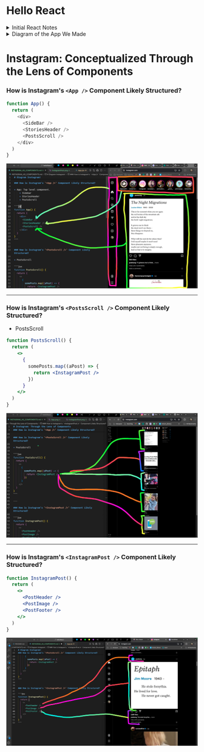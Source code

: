 # Hello React

<details>
  <summary>Initial React Notes</summary>

  # Initial React Notes

  ## Why Does React Exist?

  * Compartmentalize!
      * Thanks to components!
  * Facebook's engineering team invented it to make it **easier to make Facebook**.

  ## Structure of a React App:

  * Top level is still `index.html`!
      * It's basically an empty box where React will render stuff.
  * `main.jsx` is where we use our Vanilla JS skills to select the `<div id="root">` element, then render our React app inside of it.
  * `App.jsx` is our React app! It's the top level component.

  ## Transpiling

  * A React app uses JSX, which cannot be directly rendered by a browser.
      * Browser only can read HTML|JS|CSS.
  * JSX needs to be "translated" or "compiled" into HTML|JS|CSS.
      * Hence, "transpiled."
  * The reason you must run your React app on a localhost port is because of this.
      * Every time you modify and save a file in your React app, Vite (or whatever build tool you're using) re-transpiles your app.
  * Vite is the "build tool" that does this process for us automatically!
      * `npm run dev` is what starts Vite. 🙂

</details>

<details>
  <summary>Diagram of the App We Made</summary>

  # Diagram of the App We Made

  ### The App We Made:

  ![The first React app we made](./diagrams/AppAndBears.png)

  ### How it Works:

  * [View this in Excalidraw](https://excalidraw.com/#json=Fa05ZHTP8NTBZIq1Da5TC,qURsgXhjNG39PrM-z6ulPA)

  ![Excalidraw image of the app we made](./diagrams/ExcalidrawAppAndBears.png)

</details>




  # Instagram: Conceptualized Through the Lens of Components

  ### How is Instagram's `<App />` Component Likely Structured?

  ```js
  function App() {
    return (
      <div>
        <SideBar />
        <StoriesHeader />
        <PostsScroll />
      </div>
    )
  }
  ```

  ![App Diagram](./diagrams/App.png)

  ---


  ### How is Instagram's `<PostsScroll />` Component Likely Structured?

  * PostsScroll

  ```jsx
  function PostsScroll() {
    return (
      <>
        {
          somePosts.map((aPost) => {
            return <InstagramPost />
          })
        }
      </>
    )
  }
  ```

  ![PostsScroll Diagram](./diagrams/PostsScroll.png)

  ---

  ### How is Instagram's `<InstagramPost />` Component Likely Structured?

  ```jsx
  function InstagramPost() {
    return (
      <>
        <PostHeader />
        <PostImage />
        <PostFooter />
      </>
    )
  }
  ```

  ![InstagramPost Diagram](./diagrams/InstagramPost.png)

